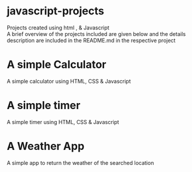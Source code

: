 # javascript-projects
 Projects created using html , &amp; Javascript <br>
 A brief overview of the projects included are given below and the details description are included in the README.md in the respective project
 
# A simple Calculator
 A simple calculator using HTML, CSS &amp; Javascript
 
# A simple timer
 A simple timer using HTML, CSS &amp; Javascript

# A Weather App
A simple app to return the weather of the searched location
